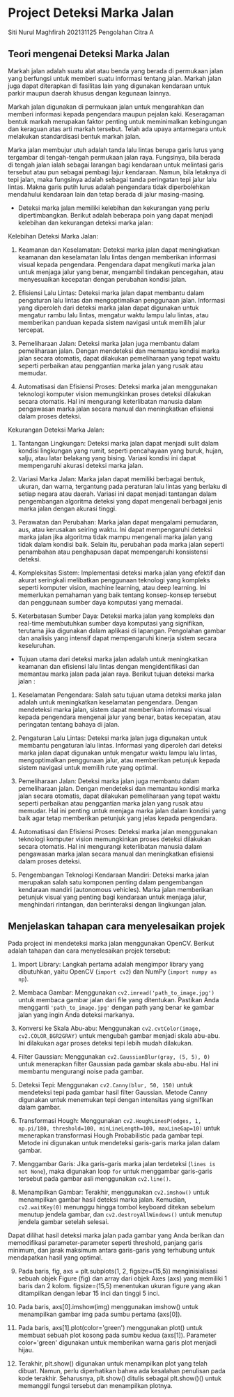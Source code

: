 # Project Deteksi Marka Jalan

Siti Nurul Maghfirah
202131125
Pengolahan Citra A





## Teori mengenai Deteksi Marka Jalan

Markah jalan adalah suatu alat atau benda yang berada di permukaan jalan yang berfungsi untuk memberi suatu informasi tentang jalan. Markah jalan juga dapat diterapkan di fasilitas lain yang digunakan kendaraan untuk parkir maupun daerah khusus dengan kegunaan lainnya.

Markah jalan digunakan di permukaan jalan untuk mengarahkan dan memberi informasi kepada pengendara maupun pejalan kaki. Keseragaman bentuk markah merupakan faktor penting untuk meminimalkan kebingungan dan keraguan atas arti markah tersebut. Telah ada upaya antarnegara untuk melakukan standardisasi bentuk markah jalan.

Marka jalan membujur utuh adalah tanda lalu lintas berupa garis lurus yang tergambar di tengah-tengah permukaan jalan raya. Fungsinya, bila berada di tengah jalan ialah sebagai larangan bagi kendaraan untuk melintasi garis tersebut atau pun sebagai pembagi lajur kendaraan. 
Namun, bila letaknya di tepi jalan, maka fungsinya adalah sebagai tanda peringatan tepi jalur lalu lintas. Makna garis putih lurus adalah pengendara tidak diperbolehkan mendahului kendaraan lain dan tetap berada di jalur masing-masing.

- Deteksi marka jalan memiliki kelebihan dan kekurangan yang perlu dipertimbangkan. Berikut adalah beberapa poin yang dapat menjadi kelebihan dan kekurangan deteksi marka jalan:

Kelebihan Deteksi Marka Jalan:
1. Keamanan dan Keselamatan: Deteksi marka jalan dapat meningkatkan keamanan dan keselamatan lalu lintas dengan memberikan informasi visual kepada pengendara. Pengendara dapat mengikuti marka jalan untuk menjaga jalur yang benar, mengambil tindakan pencegahan, atau menyesuaikan kecepatan dengan perubahan kondisi jalan.

2. Efisiensi Lalu Lintas: Deteksi marka jalan dapat membantu dalam pengaturan lalu lintas dan mengoptimalkan penggunaan jalan. Informasi yang diperoleh dari deteksi marka jalan dapat digunakan untuk mengatur rambu lalu lintas, mengatur waktu lampu lalu lintas, atau memberikan panduan kepada sistem navigasi untuk memilih jalur tercepat.

3. Pemeliharaan Jalan: Deteksi marka jalan juga membantu dalam pemeliharaan jalan. Dengan mendeteksi dan memantau kondisi marka jalan secara otomatis, dapat dilakukan pemeliharaan yang tepat waktu seperti perbaikan atau penggantian marka jalan yang rusak atau memudar.

4. Automatisasi dan Efisiensi Proses: Deteksi marka jalan menggunakan teknologi komputer vision memungkinkan proses deteksi dilakukan secara otomatis. Hal ini mengurangi keterlibatan manusia dalam pengawasan marka jalan secara manual dan meningkatkan efisiensi dalam proses deteksi.

Kekurangan Deteksi Marka Jalan:
1. Tantangan Lingkungan: Deteksi marka jalan dapat menjadi sulit dalam kondisi lingkungan yang rumit, seperti pencahayaan yang buruk, hujan, salju, atau latar belakang yang bising. Variasi kondisi ini dapat mempengaruhi akurasi deteksi marka jalan.

2. Variasi Marka Jalan: Marka jalan dapat memiliki berbagai bentuk, ukuran, dan warna, tergantung pada peraturan lalu lintas yang berlaku di setiap negara atau daerah. Variasi ini dapat menjadi tantangan dalam pengembangan algoritma deteksi yang dapat mengenali berbagai jenis marka jalan dengan akurasi tinggi.

3. Perawatan dan Perubahan: Marka jalan dapat mengalami pemudaran, aus, atau kerusakan seiring waktu. Ini dapat mempengaruhi deteksi marka jalan jika algoritma tidak mampu mengenali marka jalan yang tidak dalam kondisi baik. Selain itu, perubahan pada marka jalan seperti penambahan atau penghapusan dapat mempengaruhi konsistensi deteksi.

4. Kompleksitas Sistem: Implementasi deteksi marka jalan yang efektif dan akurat seringkali melibatkan penggunaan teknologi yang kompleks seperti komputer vision, machine learning, atau deep learning. Ini memerlukan pemahaman yang baik tentang konsep-konsep tersebut dan penggunaan sumber daya komputasi yang memadai.

5. Keterbatasan Sumber Daya: Deteksi marka jalan yang kompleks dan real-time membutuhkan sumber daya komputasi yang signifikan, terutama jika digunakan dalam aplikasi di lapangan. Pengolahan gambar dan analisis yang intensif dapat mempengaruhi kinerja sistem secara keseluruhan.

- Tujuan utama dari deteksi marka jalan adalah untuk meningkatkan keamanan dan efisiensi lalu lintas dengan mengidentifikasi dan memantau marka jalan pada jalan raya. Berikut tujuan deteksi marka jalan :

1. Keselamatan Pengendara: Salah satu tujuan utama deteksi marka jalan adalah untuk meningkatkan keselamatan pengendara. Dengan mendeteksi marka jalan, sistem dapat memberikan informasi visual kepada pengendara mengenai jalur yang benar, batas kecepatan, atau peringatan tentang bahaya di jalan.

2. Pengaturan Lalu Lintas: Deteksi marka jalan juga digunakan untuk membantu pengaturan lalu lintas. Informasi yang diperoleh dari deteksi marka jalan dapat digunakan untuk mengatur waktu lampu lalu lintas, mengoptimalkan penggunaan jalur, atau memberikan petunjuk kepada sistem navigasi untuk memilih rute yang optimal.

3. Pemeliharaan Jalan: Deteksi marka jalan juga membantu dalam pemeliharaan jalan. Dengan mendeteksi dan memantau kondisi marka jalan secara otomatis, dapat dilakukan pemeliharaan yang tepat waktu seperti perbaikan atau penggantian marka jalan yang rusak atau memudar. Hal ini penting untuk menjaga marka jalan dalam kondisi yang baik agar tetap memberikan petunjuk yang jelas kepada pengendara.

4. Automatisasi dan Efisiensi Proses: Deteksi marka jalan menggunakan teknologi komputer vision memungkinkan proses deteksi dilakukan secara otomatis. Hal ini mengurangi keterlibatan manusia dalam pengawasan marka jalan secara manual dan meningkatkan efisiensi dalam proses deteksi.

5. Pengembangan Teknologi Kendaraan Mandiri: Deteksi marka jalan merupakan salah satu komponen penting dalam pengembangan kendaraan mandiri (autonomous vehicles). Marka jalan memberikan petunjuk visual yang penting bagi kendaraan untuk menjaga jalur, menghindari rintangan, dan berinteraksi dengan lingkungan jalan.


## Menjelaskan tahapan cara menyelesaikan projek

Pada project ini mendeteksi marka jalan menggunakan OpenCV. Berikut adalah tahapan dan cara menyelesaikan projek tersebut:

1. Import Library: Langkah pertama adalah mengimpor library yang dibutuhkan, yaitu OpenCV (`import cv2`) dan NumPy (`import numpy as np`).

2. Membaca Gambar: Menggunakan `cv2.imread('path_to_image.jpg')` untuk membaca gambar jalan dari file yang ditentukan. Pastikan Anda mengganti `'path_to_image.jpg'` dengan path yang benar ke gambar jalan yang ingin Anda deteksi markanya.

3. Konversi ke Skala Abu-abu: Menggunakan `cv2.cvtColor(image, cv2.COLOR_BGR2GRAY)` untuk mengubah gambar menjadi skala abu-abu. Ini dilakukan agar proses deteksi tepi lebih mudah dilakukan.

4. Filter Gaussian: Menggunakan `cv2.GaussianBlur(gray, (5, 5), 0)` untuk menerapkan filter Gaussian pada gambar skala abu-abu. Hal ini membantu mengurangi noise pada gambar.

5. Deteksi Tepi: Menggunakan `cv2.Canny(blur, 50, 150)` untuk mendeteksi tepi pada gambar hasil filter Gaussian. Metode Canny digunakan untuk menemukan tepi dengan intensitas yang signifikan dalam gambar.

6. Transformasi Hough: Menggunakan `cv2.HoughLinesP(edges, 1, np.pi/180, threshold=100, minLineLength=100, maxLineGap=10)` untuk menerapkan transformasi Hough Probabilistic pada gambar tepi. Metode ini digunakan untuk mendeteksi garis-garis marka jalan dalam gambar.

7. Menggambar Garis: Jika garis-garis marka jalan terdeteksi (`lines is not None`), maka digunakan loop `for` untuk menggambar garis-garis tersebut pada gambar asli menggunakan `cv2.line()`.

8. Menampilkan Gambar: Terakhir, menggunakan `cv2.imshow()` untuk menampilkan gambar hasil deteksi marka jalan. Kemudian, `cv2.waitKey(0)` menunggu hingga tombol keyboard ditekan sebelum menutup jendela gambar, dan `cv2.destroyAllWindows()` untuk menutup jendela gambar setelah selesai.

Dapat dilihat hasil deteksi marka jalan pada gambar yang Anda berikan dan memodifikasi parameter-parameter seperti threshold, panjang garis minimum, dan jarak maksimum antara garis-garis yang terhubung untuk mendapatkan hasil yang optimal.

9. Pada baris, fig, axs = plt.subplots(1, 2, figsize=(15,5)) menginisialisasi sebuah objek Figure (fig) dan array dari objek Axes (axs) yang memiliki 1 baris dan 2 kolom. figsize=(15,5) menentukan ukuran figure yang akan ditampilkan dengan lebar 15 inci dan tinggi 5 inci.

10. Pada baris, axs[0].imshow(img) menggunakan imshow() untuk menampilkan gambar img pada sumbu pertama (axs[0]).

11. Pada baris, axs[1].plot(color='green') menggunakan plot() untuk membuat sebuah plot kosong pada sumbu kedua (axs[1]). Parameter color='green' digunakan untuk memberikan warna garis plot menjadi hijau.

12. Terakhir, plt.show() digunakan untuk menampilkan plot yang telah dibuat. Namun, perlu diperhatikan bahwa ada kesalahan penulisan pada kode terakhir. Seharusnya, plt.show() ditulis sebagai plt.show()() untuk memanggil fungsi tersebut dan menampilkan plotnya.
